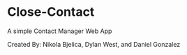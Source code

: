 # Close-Contact
A simple Contact Manager Web App

Created By:
Nikola Bjelica,
Dylan West, and
Daniel Gonzalez
